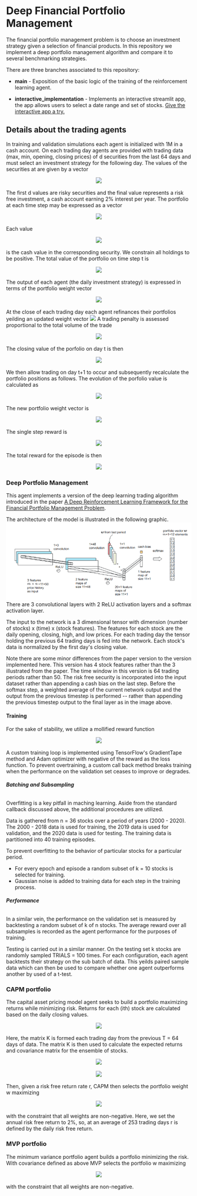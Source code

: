 
# Deep Financial Portfolio Management

The financial portfolio management problem is to choose an investment strategy given a selection of financial products. In this repository we implement a deep portfolio management algorithm and compare it to several benchmarking strategies. 

There are three branches associated to this repository:

* **main** - Exposition of the basic logic of the training of the reinforcement learning agent.

* **interactive_implementation** - Implements an interactive streamlit app, the app allows users to select a date range and set of stocks. [Give the interactive app a try.](https://mavi-portfolio-management.herokuapp.com/)


## Details about the trading agents

In training and validation simulations each agent is initialized with 1M in a cash account. On each trading day agents are provided with trading data (max, min, opening, closing prices) of d securities from the last 64 days and must select an investment strategy for the following day. The values of the securities at are given by a vector
<p align="center">
<img src="https://render.githubusercontent.com/render/math?math=Z^{(t)}=\begin{pmatrix}Z^{(t)}_0\\Z^{(t)}_1\\\vdots\\Z^{(t)}_d\end{pmatrix}.">
</p>
The first d values are risky securities and the final value represents a risk free investment, a cash account earning 2% interest per year.
 The portfolio at each time step may be expressed as a vector
<p align="center">
<img src="https://render.githubusercontent.com/render/math?math=X^{(t)}=\begin{pmatrix}X^{(t)}_0\\X^{(t)}_1\\\vdots\\X^{(t)}_d\end{pmatrix}.">
</p>
Each value <p align="center"><img src="https://render.githubusercontent.com/render/math?math=X_i^{(t)}"></p> is the cash value in the corresponding security. We constrain all holdings to be positive. The total value of the portfolio on time step t is
<p align="center">
<img src="https://render.githubusercontent.com/render/math?math=V^{(t)}=\sum_{i=0}^dX^{(t)}_i.">
</p> 
The output of each agent (the daily investment strategy) is expressed in terms of the portfolio weight vector 
<p align="center">
<img src="https://render.githubusercontent.com/render/math?math=w^{(t)}=\frac{1}{V^{(t)}}\begin{pmatrix}X^{(t)}_0\\X^{(t)}_1\\\vdots\\X^{(t)}_d\end{pmatrix}.">
</p> 
At the close of each trading day each agent refinances their portfolios yeilding an updated weight vector <img src="https://render.githubusercontent.com/render/math?math=\hat{w}^{(t)}."> A trading penalty is assessed proportional to the total volume of the trade
<p align="center">
<img src="https://render.githubusercontent.com/render/math?math=penalty=(10^{-4})V^{(t)}\|w^{(t)}-\hat{w}^{(t)}\|_1.">
</p> 
The closing value of the porfolio on day t is then 
<p align="center"><img src="https://render.githubusercontent.com/render/math?math=\hat{V}^{(t)}=V^{(t)}-penalty."> </p>

We then allow trading on day t+1 to occur and subsequently recalculate the portfolio positions as follows. The evolution of the porfolio value is calculated as
<p align="center">
<img src="https://render.githubusercontent.com/render/math?math=\frac{V(t%2B1)}{\hat{V}(t)}=(Z^{(t%2B1)}{\oslash}Z^{(t)}){\cdot}\hat{w}^{(t)}.">
</p> 
The new portfolio weight vector is 
<p align="center">
<img src="https://render.githubusercontent.com/render/math?math=w^{(t%2B1)}=\frac{\hat{V}(t)}{V(t%2B1)}(Z^{(t%2B1)}{\oslash}Z^{(t)}){\odot}\hat{w}^{(t)}.">
</p> 
The single step reward is
<p align="center">
<img src="https://render.githubusercontent.com/render/math?math=r^{(t%2B1)}=\ln(V(t%2B1)/V(t)).">
</p> 
The total reward for the episode is then
<p align="center">
<img src="https://render.githubusercontent.com/render/math?math=r=\sum_tr^{(t)}.">
</p>  

### Deep Portfolio Management

This agent implements a version of the deep learning trading algorithm introduced in the paper [A Deep Reinforcement Learning Framework for the Financial Portfolio Management Problem](https://arxiv.org/abs/1706.10059).

The architecture of the model is illustrated in the following graphic.
![Network Architecture](DPM_network_architecture.png)
There are 3 convolutional layers with 2 ReLU activation layers and a softmax activation layer. 

The input to the network is a 3 dimensional tensor with dimension (number of stocks) x (time) x (stock features). The features for each stock are the daily opening, closing, high, and low prices. For each trading day the tensor holding the previous 64 trading days is fed into the network. Each stock's data is normalized by the first day's closing value. 

Note there are some minor differences from the paper version to the version implemented here. This version has 4 stock features rather than the 3 illustrated from the paper. The time window in this version is 64 trading periods rather than 50. The risk free security is incorporated into the input dataset rather than appending a cash bias on the last step. Before the softmax step, a weighted average of the current network output and the output from the previous timestep is performed -- rather than appending the previous timestep output to the final layer as in the image above.

#### Training
For the sake of stability, we utilize a mollified reward function
<p align="center">
<img src="https://render.githubusercontent.com/render/math?math=r=\sum_t\gamma^tr^{(t)}\hspace{1in}\gamma=0.999.">
</p>  
A custom training loop is implemented using TensorFlow's GradientTape method and Adam optimizer with negative of the reward as the loss function. To prevent overtraining, a custom call back method breaks training when the performance on the validation set ceases to improve or degrades.

###### __Batching and Subsampling__
Overfitting is a key pitfall in maching learning. Aside from the standard callback discussed above, the additional procedures are utilized. 

Data is gathered from n = 36 stocks over a period of years (2000 - 2020). The 2000 - 2018 data is used for training, the 2019 data is used for validation, and the 2020 data is used for testing. The training data is partitioned into 40 training episodes. 

To prevent overfitting to the behavior of particular stocks for a particular period. 
* For every epoch and episode a random subset of k = 10 stocks is selected for training. 
* Gaussian noise is added to training data for each step in the training process. 

###### __Performance__
In a similar vein, the performance on the validation set is measured by backtesting a random subset of k of n stocks. The average reward over all subsamples is recorded as the agent performance for the purposes of training.

Testing is carried out in a similar manner. On the testing set k stocks are randomly sampled TRIALS = 100 times. For each configuration, each agent backtests their strategy on the sub batch of data. This yeilds paired sample data which can then be used to compare whether one agent outperforms another by used of a t-test.

### CAPM portfolio

The capital asset pricing model agent seeks to build a portfolio maximizing returns while minimizing risk. Returns for each (ith) stock are calculated based on the daily closing values.
<p align="center">
<img src="https://render.githubusercontent.com/render/math?math=K_{i}^t=\frac{Z_i^{t%2B1}-Z_i^t}{Z_i^t}.">
</p>  
Here, the matrix K is formed each trading day from the previous T = 64 days of data. The matrix K is then used to calculate the expected returns and covariance matrix for the ensemble of stocks.  
<p align="center">
<img src="https://render.githubusercontent.com/render/math?math=\mu=\frac1T\sum_tK^t.">
</p>
<p align="center">
<img src="https://render.githubusercontent.com/render/math?math=\Sigma=\frac1T\sum_t(K^t-\mu)(K^t-mu)^{tr}.">
</p>
Then, given a risk free return rate r, CAPM then selects the portfolio weight w maximizing
<p align="center">
<img src="https://render.githubusercontent.com/render/math?math=\frac{w^{tr}\mu-r}{w^{tr}\Sigma{w}}">
</p>
with the constraint that all weights are non-negative. Here, we set the annual risk free return to 2%, so, at an average of 253 trading days  r is defined by the daily risk free return.

### MVP portfolio

The minimum variance portfolio agent builds a portfolio minimizing the risk. With covariance defined as above MVP selects the portfolio w maximizing
<p align="center">
<img src="https://render.githubusercontent.com/render/math?math=w^{tr}\Sigma{w}">
</p>
with the constraint that all weights are non-negative.